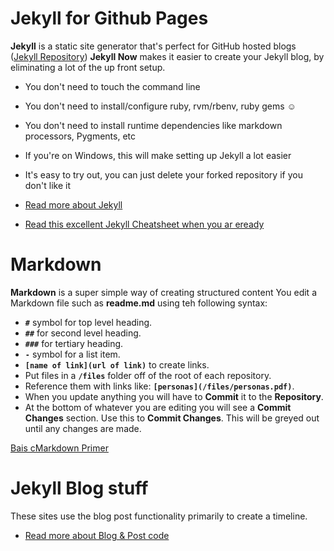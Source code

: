 
# Jekyll for Github Pages

**Jekyll** is a static site generator that's perfect for GitHub hosted blogs ([Jekyll Repository](https://github.com/jekyll/jekyll))
**Jekyll Now** makes it easier to create your Jekyll blog, by eliminating a lot of the up front setup.

- You don't need to touch the command line
- You don't need to install/configure ruby, rvm/rbenv, ruby gems :relaxed:
- You don't need to install runtime dependencies like markdown processors, Pygments, etc
- If you're on Windows, this will make setting up Jekyll a lot easier
- It's easy to try out, you can just delete your forked repository if you don't like it

- [Read more about Jekyll](jekyll)
- [Read this excellent Jekyll Cheatsheet when you ar eready](https://devhints.io/jekyll)

# Markdown
**Markdown** is a super simple way of creating structured content
You edit a Markdown file such as **readme.md** using teh following syntax:

- **```#```**   symbol for top level heading.
- **```##```**   for second level heading.
- **```###```**   for tertiary heading.
- **```-```**   symbol for a list item.
- **```[name of link](url of link)```** to create links.
- Put files in a **```/files```** folder off of the root of each repository.
- Reference them with links like: **```[personas](/files/personas.pdf)```**.
- When you update anything you will have to **Commit** it to the **Repository**.
- At the bottom of whatever you are editing you will see a **Commit Changes** section. Use this to **Commit Changes**. This will be greyed out until any changes are made.




[Bais cMarkdown Primer](https://github.com/adam-p/markdown-here/wiki/Markdown-Cheatsheet)

# Jekyll Blog stuff
These sites use the blog post functionality primarily to create a timeline.

- [Read more about Blog & Post code](blog)  
